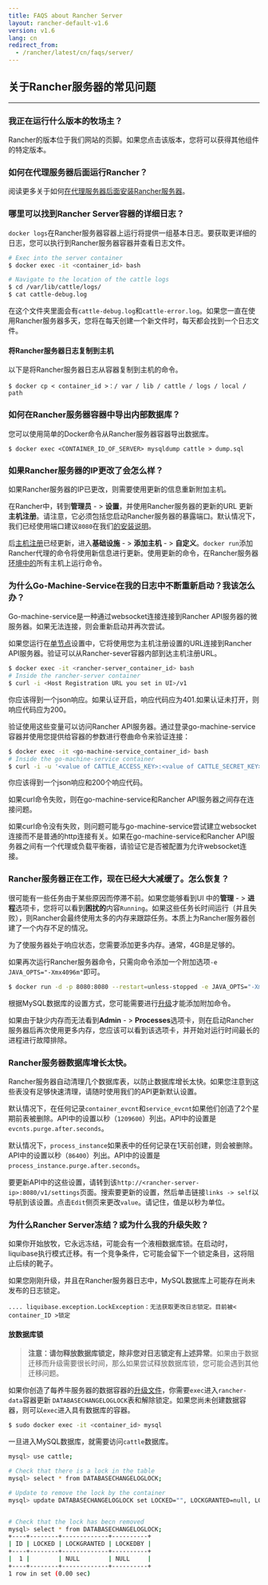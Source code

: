 ```yaml
---
title: FAQS about Rancher Server
layout: rancher-default-v1.6
version: v1.6
lang: cn
redirect_from:
  - /rancher/latest/cn/faqs/server/
---
```


## 关于Rancher服务器的常见问题

------

### 我正在运行什么版本的牧场主？

Rancher的版本位于我们网站的页脚。如果您点击该版本，您将可以获得其他组件的特定版本。

### 如何在代理服务器后面运行Rancher？

阅读更多关于如何[在代理服务器后面安装Rancher服务器](https://github.com/rancher/rancher.github.io/blob/master/rancher/v1.6/cn/faqs/server/%7B%7Bsite.baseurl%7D%7D/rancher/%7B%7Bpage.version%7D%7D/%7B%7Bpage.lang%7D%7D/installing-rancher/installing-server/#launching-rancher-server-behind-a-http-proxy)。

### 哪里可以找到Rancher Server容器的详细日志？

`docker logs`在Rancher服务器容器上运行将提供一组基本日志。要获取更详细的日志，您可以执行到Rancher服务器容器并查看日志文件。

```bash
# Exec into the server container
$ docker exec -it <container_id> bash

# Navigate to the location of the cattle logs
$ cd /var/lib/cattle/logs/
$ cat cattle-debug.log
```

在这个文件夹里面会有`cattle-debug.log`和`cattle-error.log`。如果您一直在使用Rancher服务器多天，您将在每天创建一个新文件时，每天都会找到一个日志文件。

#### 将Rancher服务器日志复制到主机

以下是将Rancher服务器日志从容器复制到主机的命令。

```
$ docker cp < container_id >：/ var / lib / cattle / logs / local / path
```

### 如何在Rancher服务器容器中导出内部数据库？

您可以使用简单的Docker命令从Rancher服务器容器导出数据库。

```
$ docker exec <CONTAINER_ID_OF_SERVER> mysqldump cattle > dump.sql
```

### 如果Rancher服务器的IP更改了会怎么样？

如果Rancher服务器的IP已更改，则需要使用更新的信息重新附加主机。

在Rancher中，转到**管理员** - > **设置**，并使用Rancher服务器的更新的URL 更新**主机注册**。请注意，它必须包括您启动Rancher服务器的暴露端口。默认情况下，我们已经使用端口建议`8080`在我们[的安装说明](https://github.com/rancher/rancher.github.io/blob/master/rancher/v1.6/cn/faqs/server/%7B%7Bsite.baseurl%7D%7D/rancher/%7B%7Bpage.version%7D%7D/%7B%7Bpage.lang%7D%7D/installing-rancher/installing-server)。

后[主机注册](https://github.com/rancher/rancher.github.io/blob/master/rancher/v1.6/cn/faqs/server/%7B%7Bsite.baseurl%7D%7D/rancher/%7B%7Bpage.version%7D%7D/%7B%7Bpage.lang%7D%7D/configuration/settings/#host-registration)已经更新，进入**基础设施** - > **添加主机** - > **自定义**。`docker run`添加Rancher代理的命令将使用新信息进行更新。使用更新的命令，在Rancher服务器[环境中的](https://github.com/rancher/rancher.github.io/blob/master/rancher/v1.6/cn/faqs/server/%7B%7Bsite.baseurl%7D%7D/rancher/%7B%7Bpage.version%7D%7D/%7B%7Bpage.lang%7D%7D/cnvironmcnts)所有主机上运行命令。

### 为什么Go-Machine-Service在我的日志中不断重新启动？我该怎么办？

Go-machine-service是一种通过websocket连接连接到Rancher API服务器的微服务器。如果无法连接，则会重新启动并再次尝试。

如果您运行在[单节点](https://github.com/rancher/rancher.github.io/blob/master/rancher/v1.6/cn/faqs/server/%7B%7Bsite.baseurl%7D%7D/rancher/%7B%7Bpage.version%7D%7D/%7B%7Bpage.lang%7D%7D/installing-rancher/installing-server)设置中，它将使用您为主机注册设置的URL连接到Rancher API服务器。验证可以从Rancher-sever容器内部到达主机注册URL。

```bash
$ docker exec -it <rancher-server_container_id> bash
# Inside the rancher-server container
$ curl -i <Host Registration URL you set in UI>/v1
```
你应该得到一个json响应。如果认证开启，响应代码应为401.如果认证未打开，则响应代码应为200。

验证使用这些变量可以访问Rancher API服务器。通过登录go-machine-service容器并使用您提供给容器的参数进行卷曲命令来验证连接：

```bash
$ docker exec -it <go-machine-service_container_id> bash
# Inside the go-machine-service container
$ curl -i -u '<value of CATTLE_ACCESS_KEY>:<value of CATTLE_SECRET_KEY>' <value of CATTLE_URL>
```

你应该得到一个json响应和200个响应代码。

如果curl命令失败，则在go-machine-service和Rancher API服务器之间存在连接问题。

如果curl命令没有失败，则问题可能与go-machine-service尝试建立websocket连接而不是普通的http连接有关。如果在go-machine-service和Rancher API服务器之间有一个代理或负载平衡器，请验证它是否被配置为允许websocket连接。

### Rancher服务器正在工作，现在已经大大减缓了。怎么恢复？

很可能有一些任务由于某些原因而停滞不前。如果您能够看到UI 中的**管理** - > **进程**选项卡，您将可以看到**困扰的**内容`Running`。如果这些任务长时间运行（并且失败），则Rancher会最终使用太多的内存来跟踪任务。本质上为Rancher服务器创建了一个内存不足的情况。

为了使服务器处于响应状态，您需要添加更多内存。通常，4GB是足够的。

如果再次运行Rancher服务器命令，只需向命令添加一个附加选项`-e JAVA_OPTS="-Xmx4096m"`即可。

```bash
$ docker run -d -p 8080:8080 --restart=unless-stopped -e JAVA_OPTS="-Xmx4096m" rancher/server
```

根据MySQL数据库的设置方式，您可能需要进行[升级](https://github.com/rancher/rancher.github.io/blob/master/rancher/v1.6/cn/faqs/server/%7B%7Bsite.baseurl%7D%7D/rancher/%7B%7Bpage.version%7D%7D/%7B%7Bpage.lang%7D%7D/upgrading)才能添加附加命令。

如果由于缺少内存而无法看到**Admin** - > **Processes**选项卡，则在启动Rancher服务器后再次使用更多内存，您应该可以看到该选项卡，并开始对运行时间最长的进程进行故障排除。

### Rancher服务器数据库增长太快。

Rancher服务器自动清理几个数据库表，以防止数据库增长太快。如果您注意到这些表没有足够快速清理，请随时使用我们的API更新默认设置。

默认情况下，在任何记录`container_evcnt`和`service_evcnt`如果他们创造了2个星期前表被删除。API中的设置以秒（`1209600`）列出。API中的设置是`evcnts.purge.after.seconds`。

默认情况下，`process_instance`如果表中的任何记录在1天前创建，则会被删除。API中的设置以秒（`86400`）列出。API中的设置是`process_instance.purge.after.seconds`。

要更新API中的这些设置，请转到该`http://<rancher-server-ip>:8080/v1/settings`页面。搜索要更新的设置，然后单击链接`links -> self`以导航到该设置。点击`Edit`侧页来更改`value`。请记住，值是以秒为单位。

### 为什么Rancher Server冻结？或为什么我的升级失败？

如果你开始放牧，它永远冻结，可能会有一个液相数据库锁。在启动时，liquibase执行模式迁移。有一个竞争条件，它可能会留下一个锁定条目，这将阻止后续的靴子。

如果您刚刚升级，并且在Rancher服务器日志中，MySQL数据库上可能存在尚未发布的日志锁定。

```
.... liquibase.exception.LockException：无法获取更改日志锁定。目前被< container_ID >锁定
```

#### 放数据库锁

> **注意：**请勿释放数据库锁定，除非您对日志锁定有上述**异常**。如果由于数据迁移而升级需要很长时间，那么如果尝试释放数据库锁，您可能会遇到其他迁移问题。

如果你创造了每养牛服务器的数据容器的[升级文件](https://github.com/rancher/rancher.github.io/blob/master/rancher/v1.6/cn/faqs/server/%7B%7Bsite.baseurl%7D%7D/rancher/%7B%7Bpage.version%7D%7D/%7B%7Bpage.lang%7D%7D/upgrading)，你需要`exec`进入`rancher-data`容器更新 `DATABASECHANGELOGLOCK`表和解除锁定。如果您尚未创建数据容器，则可以`exec`进入具有数据库的容器。

```bash
$ sudo docker exec -it <container_id> mysql
```

一旦进入MySQL数据库，就需要访问`cattle`数据库。

```bash
mysql> use cattle;

# Check that there is a lock in the table
mysql> select * from DATABASECHANGELOGLOCK;

# Update to remove the lock by the container
mysql> update DATABASECHANGELOGLOCK set LOCKED="", LOCKGRANTED=null, LOCKEDBY=null where ID=1;


# Check that the lock has becn removed
mysql> select * from DATABASECHANGELOGLOCK;
+----+--------+-------------+----------+
| ID | LOCKED | LOCKGRANTED | LOCKEDBY |
+----+--------+-------------+----------+
|  1 |        | NULL        | NULL     |
+----+--------+-------------+----------+
1 row in set (0.00 sec)
```
